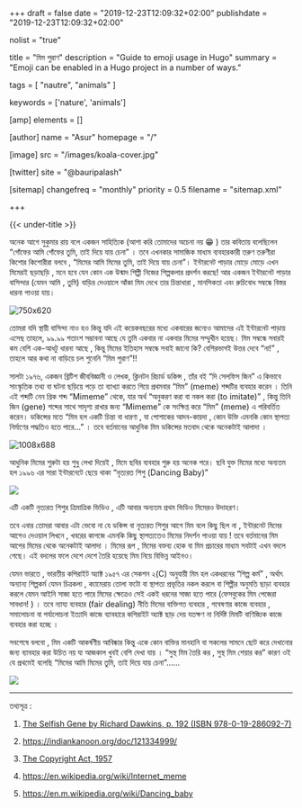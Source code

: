 +++
draft = false
date = "2019-12-23T12:09:32+02:00"
publishdate = "2019-12-23T12:09:32+02:00"

nolist = "true"

title = "মিম পুরাণ"
description = "Guide to emoji usage in Hugo"
summary = "Emoji can be enabled in a Hugo project in a number of ways."

tags = [
    "nautre",
    "animals"
]

keywords = ['nature', 'animals']

[amp]
    elements = []

[author]
    name = "Asur"
    homepage = "/"

[image]
    src = "/images/koala-cover.jpg"    

[twitter]
    site = "@bauripalash"

[sitemap]
    changefreq = "monthly"
    priority = 0.5
    filename = "sitemap.xml"

+++

{{< under-title >}}

অনেক আগে সুকুমার রায় বলে একজন সাহিত্যিক (আশা করি তোমাদের অচেনা নয় 😁 ) তার কবিতায় বলেছিলেন “গোঁফের আমি গোঁফের তুমি, তাই দিয়ে যায় চেনা” । তবে এখনকার সামাজিক মাধ্যম ব্যবহারকারী তরুণ তরুণীরা কিশোর কিশোরীরা বলবে , “মিমের আমি মিমের তুমি, তাই দিয়ে যায় চেনা”। ইন্টারনেট পাড়ার মোড়ে মোড়ে এখন মিমেরই ছড়াছড়ি , মনে হবে যেন কোন এক উন্মাদ শিল্পী নিজের শিল্পকলার প্রদর্শন করছে! আর একজন ইন্টারনেট পাড়ার বাসিন্দার (যেমন আমি , তুমি) বাড়ির দেওয়ালে আঁকা মিম দেখে তার চিন্তাধারা , মানসিকতা এবং রুচিবোধ সম্বন্ধে বিস্তর ধারনা পাওয়া যায়।

![](https://i.ibb.co/Yf4SJcM/20191121-173713.jpg "750x620")

তোমরা যদি স্থায়ী বাসিন্দা নাও হও কিন্তু যদি এই কয়েকবছরের মধ্যে একবারের জন্যেও আমাদের এই ইন্টারনেট পাড়ায় এসেছ তাহলে, ৯৯.৯৯ শতাংশ সম্ভাবনা আছে যে তুমি একবার না একবার মিমের সম্মুখীন হয়েছ। 
মিম সম্বন্ধে সবারই কম বেশি এক-আধটু ধারনা আছে , কিন্তু মিমের ইতিহাস সম্বন্ধে সবাই জানো কি? বেশিরভাগই উত্তর দেবে “না!” ,  তাহলে আর কথা না বাড়িয়ে চল শুনেনি “মিম পুরাণ”!!

সালটা ১৯৭৬, একজন ব্রিটিশ জীববিজ্ঞানী ও লেখক, ক্লিনটন রিচার্ড ডকিন্স , তাঁর বই “দি সেলফিস জিন” এ কিভাবে  সাংস্কৃতিক তথ্য বা ঘটনা ছড়িয়ে পড়ে  তা ব্যাখ্যা করতে গিয়ে প্রথমবার “মিম” (meme)  শব্দটির ব্যবহার করেন । তিনি এই শব্দটি নেন গ্রিক শব্দ “Mimeme” থেকে, যার অর্থ “অনুকরণ করা বা নকল করা (to imitate)” , কিন্তু তিনি জিন (gene) শব্দের সাথে সাদৃশ্য রাখার জন্য “Mimeme” কে সংক্ষিপ্ত করে “মিম” (meme) এ পরিবর্তিত করেন। ডকিন্সের মতে “মিম হল একটি চিন্তা বা ধারণা , যা পোশাকের আদব-কায়দা , কোন উক্তি এমনকি কোন স্থাপত্য নির্মাণের পদ্ধতিও হতে পারে...” । তবে বর্তমানের আধুনিক মিম ডকিন্সের মতবাদ থেকে অনেকটাই আলাদা । 

![](https://i.ibb.co/5WqJdCK/20191121-173321.jpg "1008x688")

আধুনিক মিমের শুরুটা হয় শুধু লেখা দিয়েই , মিমে ছবির ব্যবহার শুরু হয় অনেক পরে। ছবি যুক্ত মিমের মধ্যে অন্যতম হল ১৯৯৬ এর সারা ইন্টারনেটে ছেয়ে থাকা “নৃত্যরত শিশু (Dancing Baby)” 

![](https://media1.tenor.com/images/8f307200194c9aea6c5083ce8b6821f2/tenor.gif?itemid=7848368)

এটি একটি নৃত্যরত শিশুর ত্রিমাত্রিক ভিডিও , এটি আবার অন্যতম প্রথম ভিডিও মিমেরও উদাহরণ।

তবে এবার তোমরা আবার এটা ভেবো না যে ডকিন্স বা নৃত্যরত শিশুর আগে মিম বলে কিছু ছিল না , ইন্টারনেট মিমের আগেও দেওয়াল লিখনে , খবরের কাগজে এমনকি কিছু স্থাপত্যতেও মিমের নিদর্শন পাওয়া যায় ! তবে বর্তমানের মিম আগের মিমের থেকে অনেকটাই আলাদা । মিমের রূপ , মিমের বক্তব্য হোক বা মিম প্রচারের মাধ্যম সবটাই এখন বদলে গেছে।  এই বদলের ফলে দেশে দেশে তৈরি হয়েছে মিম নিয়ে বিভিন্ন আইনও। 

যেমন ভারতে , ভারতীয় কপিরাইট অ্যাক্ট ১৯৫৭ এর সেকশন ২(C)  অনুযায়ী মিম হল একধরনের “শিল্প কর্ম” , অর্থাৎ অন্যান্য শিল্পকর্ম যেমন চিত্রকলা , ক্যামেরায় তোলা ফটো বা স্থাপত্য প্রভৃতির নকল করলে বা শিল্পীর অনুমতি ছাড়া ব্যবহার করলে যেমন আইনি সাজা হতে পারে মিমের ক্ষেত্রেও সেই একই ধরনের সাজা হতে পারে  (ফেসবুকের মিম পেজেরা সাবধান! ) । তবে ন্যায্য ব্যবহার (fair dealing) নীতি মিমের বাক্তিগত ব্যবহার , গবেষণার কাজে ব্যবহার , সমালোচনা বা পর্যালোচনা ইত্যাদি কাজে ব্যাবহারে কপিরাইট অ্যাক্ট ছাড় দেয় যতক্ষণ না নির্দিষ্ট মিমটি বাণিজ্যিক কাজে ব্যবহার করা হচ্ছে । 


সবশেষে বলবো , মিম একটি আকর্ষণীয় আবিষ্কার কিন্তু একে কোন বাক্তির মানহানি বা সকলের সামনে ছোট করে দেখানোর জন্য ব্যাবহার করা উচিত নয় যা আজকাল খুবই বেশি দেখা যায় । 
“সুস্থ মিম তৈরি কর , সুস্থ মিম শেয়ার কর” কারণ ওই যে প্রথমেই বলেছি “মিমের আমি মিমের তুমি, তাই দিয়ে যায় চেনা”...... 

![](https://i.ibb.co/d0ktQZZ/susthomeme.jpg)

---

তথ্যসূত্র :
 
1. [The Selfish Gene by Richard Dawkins, p. 192 (ISBN 978-0-19-286092-7)](https://books.google.co.in/books?id=WkHO9HI7koEC&pg=PA192&redir_esc=y&hl=en#v=onepage&q&f=false)

2. <https://indiankanoon.org/doc/121334999/>

3. [The Copyright Act, 1957](https://indiacode.nic.in/handle/123456789/1367?view_type=browse#collapse14504)

4. <https://en.wikipedia.org/wiki/Internet_meme>

5. <https://en.m.wikipedia.org/wiki/Dancing_baby>
